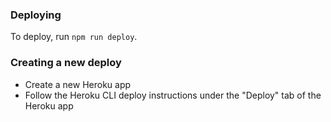 ### Deploying

To deploy, run `npm run deploy`.

### Creating a new deploy

- Create a new Heroku app
- Follow the Heroku CLI deploy instructions under the "Deploy" tab of the Heroku app
